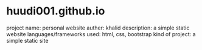 # huudi001.github.io
project name: personal website
auther: khalid
description: a simple static website
languages/frameworks used: html, css, bootstrap
kind of project: a simple static site






